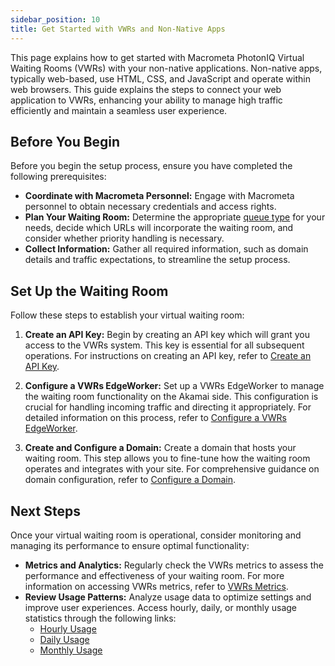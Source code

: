 ```yaml
---
sidebar_position: 10
title: Get Started with VWRs and Non-Native Apps
---
```


This page explains how to get started with Macrometa PhotonIQ Virtual Waiting Rooms (VWRs) with your non-native applications. Non-native apps, typically web-based, use HTML, CSS, and JavaScript and operate within web browsers. This guide explains the steps to connect your web application to VWRs, enhancing your ability to manage high traffic efficiently and maintain a seamless user experience.

## Before You Begin

Before you begin the setup process, ensure you have completed the following prerequisites:

- **Coordinate with Macrometa Personnel:** Engage with Macrometa personnel to obtain necessary credentials and access rights.
- **Plan Your Waiting Room:** Determine the appropriate [queue type](../queue-types.md) for your needs, decide which URLs will incorporate the waiting room, and consider whether priority handling is necessary.
- **Collect Information:** Gather all required information, such as domain details and traffic expectations, to streamline the setup process.

## Set Up the Waiting Room

Follow these steps to establish your virtual waiting room:

1. **Create an API Key:** Begin by creating an API key which will grant you access to the VWRs system. This key is essential for all subsequent operations. For instructions on creating an API key, refer to [Create an API Key](https://www.macrometa.com/docs/apiVwrs#/operations/createAPIKey).

2. **Configure a VWRs EdgeWorker:** Set up a VWRs EdgeWorker to manage the waiting room functionality on the Akamai side. This configuration is crucial for handling incoming traffic and directing it appropriately. For detailed information on this process, refer to [Configure a VWRs EdgeWorker](../configure-vwrs-edgeworker.md).

3. **Create and Configure a Domain:** Create a domain that hosts your waiting room. This step allows you to fine-tune how the waiting room operates and integrates with your site. For comprehensive guidance on domain configuration, refer to [Configure a Domain](../configure-domain.md).

## Next Steps

Once your virtual waiting room is operational, consider monitoring and managing its performance to ensure optimal functionality:

- **Metrics and Analytics:** Regularly check the VWRs metrics to assess the performance and effectiveness of your waiting room. For more information on accessing VWRs metrics, refer to [VWRs Metrics](../vwrs-metrics.md).
- **Review Usage Patterns:** Analyze usage data to optimize settings and improve user experiences. Access hourly, daily, or monthly usage statistics through the following links:
  - [Hourly Usage](https://www.macrometa.com/docs/apiVwrs#/operations/getHourlyUsage)
  - [Daily Usage](https://www.macrometa.com/docs/apiVwrs#/operations/getDailyUsage)
  - [Monthly Usage](https://www.macrometa.com/docs/apiVwrs#/operations/getMonthlyUsage)
